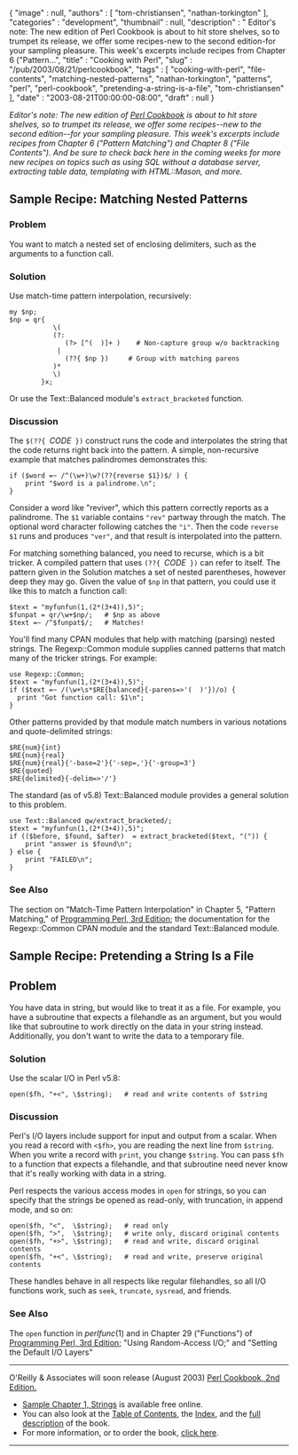 {
   "image" : null,
   "authors" : [
      "tom-christiansen",
      "nathan-torkington"
   ],
   "categories" : "development",
   "thumbnail" : null,
   "description" : " Editor's note: The new edition of Perl Cookbook is about to hit store shelves, so to trumpet its release, we offer some recipes-new to the second edition-for your sampling pleasure. This week's excerpts include recipes from Chapter 6 (\"Pattern...",
   "title" : "Cooking with Perl",
   "slug" : "/pub/2003/08/21/perlcookbook",
   "tags" : [
      "cooking-with-perl",
      "file-contents",
      "matching-nested-patterns",
      "nathan-torkington",
      "patterns",
      "perl",
      "perl-cookbook",
      "pretending-a-string-is-a-file",
      "tom-christiansen"
   ],
   "date" : "2003-08-21T00:00:00-08:00",
   "draft" : null
}





*Editor's note: The new edition of [Perl
Cookbook](http://www.oreilly.com/catalog/perlckbk2/) is about to hit
store shelves, so to trumpet its release, we offer some recipes--new to
the second edition--for your sampling pleasure. This week's excerpts
include recipes from Chapter 6 ("Pattern Matching") and Chapter 8 ("File
Contents"). And be sure to check back here in the coming weeks for more
new recipes on topics such as using SQL without a database server,
extracting table data, templating with HTML::Mason, and more.*

Sample Recipe: Matching Nested Patterns
---------------------------------------

### Problem

You want to match a nested set of enclosing delimiters, such as the
arguments to a function call.

### Solution

Use match-time pattern interpolation, recursively:

    my $np;
    $np = qr{
               \(
               (?:
                  (?> [^(  )]+ )    # Non-capture group w/o backtracking
                |
                  (??{ $np })     # Group with matching parens
               )*
               \)
            }x;

Or use the Text::Balanced module's `extract_bracketed` function.

### Discussion

The `$(??{ `*CODE*` })` construct runs the code and interpolates the
string that the code returns right back into the pattern. A simple,
non-recursive example that matches palindromes demonstrates this:

    if ($word =~ /^(\w+)\w?(??{reverse $1})$/ ) {
        print "$word is a palindrome.\n";
    }

Consider a word like "reviver", which this pattern correctly reports as
a palindrome. The `$1` variable contains `"rev"` partway through the
match. The optional word character following catches the `"i"`. Then the
code `reverse $1` runs and produces `"ver"`, and that result is
interpolated into the pattern.

For matching something balanced, you need to recurse, which is a bit
tricker. A compiled pattern that uses `(??{ `*CODE*` })` can refer to
itself. The pattern given in the Solution matches a set of nested
parentheses, however deep they may go. Given the value of `$np` in that
pattern, you could use it like this to match a function call:

    $text = "myfunfun(1,(2*(3+4)),5)";
    $funpat = qr/\w+$np/;   # $np as above
    $text =~ /^$funpat$/;   # Matches!

You'll find many CPAN modules that help with matching (parsing) nested
strings. The Regexp::Common module supplies canned patterns that match
many of the tricker strings. For example:

    use Regexp::Common;
    $text = "myfunfun(1,(2*(3+4)),5)";
    if ($text =~ /(\w+\s*$RE{balanced}{-parens=>'(  )'})/o) {
      print "Got function call: $1\n";
    }

Other patterns provided by that module match numbers in various
notations and quote-delimited strings:

    $RE{num}{int}
    $RE{num}{real}
    $RE{num}{real}{'-base=2'}{'-sep=,'}{'-group=3'}
    $RE{quoted}
    $RE{delimited}{-delim=>'/'}

The standard (as of v5.8) Text::Balanced module provides a general
solution to this problem.

    use Text::Balanced qw/extract_bracketed/;
    $text = "myfunfun(1,(2*(3+4)),5)";
    if (($before, $found, $after)  = extract_bracketed($text, "(")) {
        print "answer is $found\n";
    } else {
        print "FAILED\n";
    }

### See Also

The section on "Match-Time Pattern Interpolation" in Chapter 5, "Pattern
Matching," of [Programming Perl, 3rd
Edition](http://www.oreilly.com/catalog/pperl3/); the documentation for
the Regexp::Common CPAN module and the standard Text::Balanced module.

Sample Recipe: Pretending a String Is a File
--------------------------------------------

Problem
-------

You have data in string, but would like to treat it as a file. For
example, you have a subroutine that expects a filehandle as an argument,
but you would like that subroutine to work directly on the data in your
string instead. Additionally, you don't want to write the data to a
temporary file.

### Solution

Use the scalar I/O in Perl v5.8:

    open($fh, "+<", \$string);   # read and write contents of $string

### Discussion

Perl's I/O layers include support for input and output from a scalar.
When you read a record with `<$fh>`, you are reading the next line from
`$string`. When you write a record with `print`, you change `$string`.
You can pass `$fh` to a function that expects a filehandle, and that
subroutine need never know that it's really working with data in a
string.

Perl respects the various access modes in `open` for strings, so you can
specify that the strings be opened as read-only, with truncation, in
append mode, and so on:

    open($fh, "<",  \$string);   # read only
    open($fh, ">",  \$string);   # write only, discard original contents
    open($fh, "+>", \$string);   # read and write, discard original contents
    open($fh, "+<", \$string);   # read and write, preserve original contents

These handles behave in all respects like regular filehandles, so all
I/O functions work, such as `seek`, `truncate`, `sysread`, and friends.

### See Also

The `open` function in *perlfunc*(1) and in Chapter 29 ("Functions") of
[Programming Perl, 3rd Edition](http://www.oreilly.com/catalog/pperl3/);
"Using Random-Access I/O;" and "Setting the Default I/O Layers"

------------------------------------------------------------------------

O'Reilly & Associates will soon release (August 2003) [Perl Cookbook,
2nd Edition.](http://www.oreilly.com/catalog/perlckbk2/)

-   [Sample Chapter 1,
    Strings](http://www.oreilly.com/catalog/perlckbk2/chapter/index.html)
    is available free online.
-   You can also look at the [Table of
    Contents](http://www.oreilly.com/catalog/perlckbk2/toc.html), the
    [Index](http://www.oreilly.com/catalog/perlckbk2/inx.html), and the
    [full
    description](http://www.oreilly.com/catalog/perlckbk2/desc.html) of
    the book.
-   For more information, or to order the book, [click
    here](http://www.oreilly.com/catalog/perlckbk2/).

------------------------------------------------------------------------


